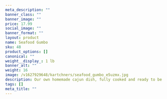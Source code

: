 ```yaml
---
meta_description: ""
banner_class: ""
banner_image: ""
price: 17.99
social_image: ""
banner_format: ""
layout: product
name: Seafood Gumbo
sku: 48
product_options: []
canonical: ""
weight__display_: 1 lb
banner_alt: ""
weight: 16
image: /v1627929648/kartchners/seafood_gumbo_e5uzmx.jpg
description: Our own homemade cajun dish, fully cooked and ready to be boiled and served.
tags: []
meta_title: ""
---
```

